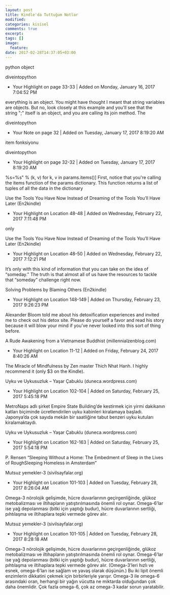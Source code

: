 ```yaml
---
layout: post
title: Kindle'da Tuttuğum Notlar
modified:
categories: kisisel 
comments: true
excerpt:
tags: []
image:
  feature:
date: 2017-02-28T14:37:05+03:00
---
```

python object

diveintopython  
- Your Highlight on page 33-33 | Added on Monday, January 16, 2017 7:04:52 PM

everything is an object. You might have thought I meant that string variables are objects. But no, look closely at this example and you'll see that the string ";" itself is an object, and you are calling its join method. The

diveintopython  
- Your Note on page 32 | Added on Tuesday, January 17, 2017 8:19:20 AM

item fonksiyonu

diveintopython  
- Your Highlight on page 32-32 | Added on Tuesday, January 17, 2017 8:19:20 AM

%s=%s" % (k, v) for k, v in params.items()] First, notice that you're calling the items function of the params dictionary. This function returns a list of tuples of all the data in the dictionary

Use the Tools You Have Now Instead of Dreaming of the Tools You’ll Have Later (En2kindle)
- Your Highlight on Location 48-48 | Added on Wednesday, February 22, 2017 7:11:48 PM

only

Use the Tools You Have Now Instead of Dreaming of the Tools You’ll Have Later (En2kindle)
- Your Highlight on Location 48-50 | Added on Wednesday, February 22, 2017 7:12:21 PM

It’s only with this kind of information that you can take on the idea of “someday.” The truth is that almost all of us have the resources to tackle that “someday” challenge right now.

Solving Problems by Blaming Others (En2kindle)
- Your Highlight on Location 148-149 | Added on Thursday, February 23, 2017 9:26:23 PM

Alexander Bloom told me about his detoxification experiences and invited me to check out his detox site. Please do yourself a favor and read his story because it will blow your mind if you’ve never looked into this sort of thing before.

A Rude Awakening from a Vietnamese Buddhist (millennialzenblog.com)
- Your Highlight on Location 11-12 | Added on Friday, February 24, 2017 8:40:26 AM

The Miracle of Mindfulness by Zen master Thich Nhat Hanh. I highly recommend it (only $3 on the Kindle).

Uyku ve Uykusuzluk – Yaşar Çabuklu (duneca.wordpress.com)
- Your Highlight on Location 102-104 | Added on Saturday, February 25, 2017 5:45:18 PM

MetroNaps adlı şirket Empire State Building’de kestirmek için yirmi dakikanın katları biçiminde ücretlendirilen uyku kabinleri kiralamaya başladı. Japonya’da çok sayıda mekân bir saatliğine tabut benzeri uyku kutuları kiralamaktaydı.

Uyku ve Uykusuzluk – Yaşar Çabuklu (duneca.wordpress.com)
- Your Highlight on Location 162-163 | Added on Saturday, February 25, 2017 5:54:18 PM

P. Rensen “Sleeping Without a Home: The Embedment of Sleep in the Lives of RoughSleeping Homeless in Amsterdam”

Mutsuz yemekler-3 (sivilsayfalar.org)
- Your Highlight on Location 101-103 | Added on Tuesday, February 28, 2017 8:26:04 AM

Omega-3 nörolojik gelişimde, hücre duvarlarının geçirgenliğinde, glükoz metobalizması ve iltihapların yatıştırılmasında önemli rol oynar. Omega-6’lar ise yağ depolanması (bitki için yaptığı budur), hücre duvarlarının sertliği, pıhtılaşma ve iltihaplara tepki vermede görev alır.

Mutsuz yemekler-3 (sivilsayfalar.org)
- Your Highlight on Location 101-105 | Added on Tuesday, February 28, 2017 8:28:18 AM

Omega-3 nörolojik gelişimde, hücre duvarlarının geçirgenliğinde, glükoz metobalizması ve iltihapların yatıştırılmasında önemli rol oynar. Omega-6’lar ise yağ depolanması (bitki için yaptığı budur), hücre duvarlarının sertliği, pıhtılaşma ve iltihaplara tepki vermede görev alır. (Omega-3’leri hızlı ve esnek, omega-6’ları ise sağlam ve yavaş olarak düşünün.) Bu iki lipit önemli enzimlerin dikkatini çekmek için birbirleriyle yarışır. Omega-3 ile omega-6 arasındaki oran, herhangi bir yağın vücutta ne miktarda olduğundan çok daha önemlidir. Çok fazla omega-6, çok az omega-3 kadar sorun yaratabilir.


